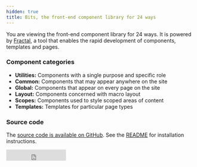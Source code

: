 ```yaml
---
hidden: true
title: Bits, the front-end component library for 24 ways
---
```

You are viewing the front-end component library for 24 ways. It is powered by [Fractal](http://fractal.build), a tool that enables the rapid development of components, templates and pages.

### Component categories

  * **Utilities:** Components with a single purpose and specific role
  * **Common:** Components that may appear anywhere on the site
  * **Global:** Components that appear on every page on the site
  * **Layout:** Components concerned with macro layout
  * **Scopes:** Components used to style scoped areas of content
  * **Templates:** Templates for particular page types

### Source code

The [source code is available on GitHub](https://github.com/24ways/frontend). See the [README](https://github.com/24ways/frontend/blob/master/README.md) for installation instructions.

<iframe src="https://ghbtns.com/github-btn.html?user=24ways&repo=frontend&type=star&count=true&size=large" frameborder="0" scrolling="0" width="160px" height="30px"></iframe>

